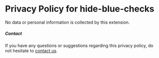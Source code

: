 # Privacy Policy for hide-blue-checks

No data or personal information is collected by this extension.

##### Contact

If you have any questions or suggestions regarding this privacy policy, do not hesitate to [contact us](https://github.com/typpo/hide-blue-checks/issues/new).

